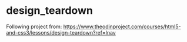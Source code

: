 # design_teardown

Following project from:
https://www.theodinproject.com/courses/html5-and-css3/lessons/design-teardown?ref=lnav

